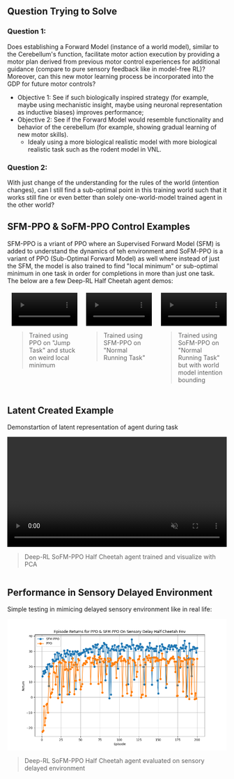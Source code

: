 ## Question Trying to Solve

### Question 1:
Does establishing a Forward Model (instance of a world model), similar to the Cerebellum's function, facilitate motor action execution by providing a motor plan derived from previous motor control experiences for additional guidance (compare to pure sensory feedback like in model-free RL)? Moreover, can this new motor learning process be incorporated into the GDP for future motor controls?

- Objective 1: See if such biologically inspired strategy (for example, maybe using mechanistic insight, maybe using neuronal representation as inductive biases) improves performance;
- Objective 2: See if the Forward Model would resemble functionality and behavior of the cerebellum (for example, showing gradual learning of new motor skills).
  - Idealy using a more biological realistic model with more biological realistic task such as the rodent model in VNL.

### Question 2:
With just change of the understanding for the rules of the world (intention changes), can I still find a sub-optimal point in this
training world such that it works still fine or even better than solely one-world-model trained agent in the other world?

## SFM-PPO & SoFM-PPO Control Examples
SFM-PPO is a vriant of PPO where an Supervised Forward Model (SFM) is added to understand the dynamics of teh environment amd SoFM-PPO is a variant of PPO (Sub-Optimal Forward Model) as well where instead of just the SFM, the model is also trained to find "local minimum" or sub-optimal minimum in one task in order for completions in more than just one task. The below are a few Deep-RL Half Cheetah agent demos:

<div style="width: 100%; padding: 5px; display: flex; justify-content: center; gap: 20px;">
          <div style="width: 30%; display: flex; flex-direction: column; align-items: center;">
            <video controls autoplay style="width: 100%; height: auto;" muted>
              <source src="../website/ppo_jump_weird.mp4" type="video/mp4">
              Your browser does not support the video tag.
            </video>
            <blockquote>Trained using PPO on "Jump Task" and stuck on weird local minimum</blockquote>
          </div>
          <div style="width: 30%; display: flex; flex-direction: column; align-items: center;">
            <video controls autoplay style="width: 100%; height: auto;" muted>
              <source src="../website/sfmppo_converge_712.mp4" type="video/mp4">
              Your browser does not support the video tag.
            </video>
            <blockquote>Trained using SFM-PPO on "Normal Running Task"</blockquote>
          </div>
        <div style="width: 30%; display: flex; flex-direction: column; align-items: center;">
            <video controls autoplay style="width: 100%; height: auto;" muted>
              <source src="../website/sofppo_demo1.mp4" type="video/mp4">
              Your browser does not support the video tag.
            </video>
            <blockquote>Trained using SoFM-PPO on "Normal Running Task" but with world model intention bounding</blockquote>
        </div>
</div>

## Latent Created Example
Demonstartion of latent representation of agent during task

<div style="width: 100%; display: flex; flex-direction: column; align-items: center;">
  <video controls autoplay style="width: 100%; height: auto;" muted>
    <source src="../website/latent_demo.mp4" type="video/mp4">
      Your browser does not support the video tag.
  </video>
  <blockquote>Deep-RL SoFM-PPO Half Cheetah agent trained and visualize with PCA</blockquote>
</div>

## Performance in Sensory Delayed Environment
Simple testing in mimicing delayed sensory environment like in real life:

<div style="width: 100%; display: flex; flex-direction: column; align-items: center;">
  <img src="../website/delay_sensory_eval.png" alt="Delay sensory evals" style="width: 100%; height: auto;">
  <blockquote>Deep-RL SoFM-PPO Half Cheetah agent evaluated on sensory delayed environment</blockquote>
</div>